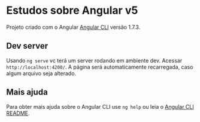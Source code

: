 # Estudos sobre Angular v5

Projeto criado com o Angular [Angular CLI](https://github.com/angular/angular-cli) versão 1.7.3.

## Dev server

Usando `ng serve` vc terá um server rodando em ambiente dev. Acessar `http://localhost:4200/`. A página será automaticamente recarregada, caso algum arquivo seja alterado.

## Mais ajuda

Para obter mais ajuda sobre o Angular CLI use `ng help` ou leia o [Angular CLI README](https://github.com/angular/angular-cli/blob/master/README.md).